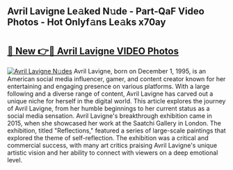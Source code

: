 ## Avril Lavigne Le𝚊ked N𝚞de - Part-QaF Video Photos - Hot Onlyf𝚊ns Le𝚊ks x70ay

# <h2><a href="http://ab87203.deff.icu/?id=Avril+Lavigne">🔗 New 👉🔴 Avril Lavigne VIDEO Photos</a></h2>

[![Avril Lavigne N𝚞des](https://i.imgur.com/rIISA9y.gif)](http://ab87203.deff.icu/?id=Avril+Lavigne)
Avril Lavigne, born on December 1, 1995, is an American social media influencer, gamer, and content creator known for her entertaining and engaging presence on various platforms. With a large following and a diverse range of content, Avril Lavigne has carved out a unique niche for herself in the digital world. This article explores the journey of Avril Lavigne, from her humble beginnings to her current status as a social media sensation. Avril Lavigne's breakthrough exhibition came in 2015, when she showcased her work at the Saatchi Gallery in London. The exhibition, titled "Reflections," featured a series of large-scale paintings that explored the theme of self-reflection. The exhibition was a critical and commercial success, with many art critics praising Avril Lavigne's unique artistic vision and her ability to connect with viewers on a deep emotional level.
